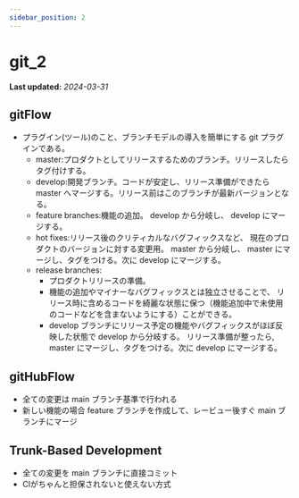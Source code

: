```yaml
---
sidebar_position: 2
---
```


# git_2

**Last updated:** _2024-03-31_

## gitFlow

- プラグイン(ツール)のこと、ブランチモデルの導入を簡単にする git プラグインである。
  - master:プロダクトとしてリリースするためのブランチ。リリースしたらタグ付けする。
  - develop:開発ブランチ。コードが安定し、リリース準備ができたら master へマージする。リリース前はこのブランチが最新バージョンとなる。
  - feature branches:機能の追加。 develop から分岐し、 develop にマージする。
  - hot fixes:リリース後のクリティカルなバグフィックスなど、 現在のプロダクトのバージョンに対する変更用。 master から分岐し、 master にマージし、タグをつける。次に develop にマージする。
  - release branches:
    - プロダクトリリースの準備。
    - 機能の追加やマイナーなバグフィックスとは独立させることで、 リリース時に含めるコードを綺麗な状態に保つ（機能追加中で未使用のコードなどを含まないようにする）ことができる。
    - develop ブランチにリリース予定の機能やバグフィックスがほぼ反映した状態で develop から分岐する。 リリース準備が整ったら, master にマージし、タグをつける。次に develop にマージする。

## gitHubFlow

- 全ての変更は main ブランチ基準で行われる
- 新しい機能の場合 feature ブランチを作成して、レービュー後すぐ main ブランチにマージ

## Trunk-Based Development

- 全ての変更を main ブランチに直接コミット
- CIがちゃんと担保されないと使えない方式
